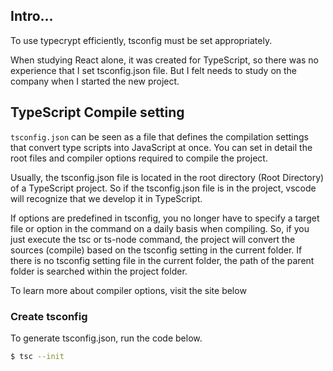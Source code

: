 ## Intro...
To use typecrypt efficiently, tsconfig must be set appropriately.

When studying React alone, it was created for TypeScript, so there was no experience that I set tsconfig.json file. But I felt needs to study on the company when I started the new project.

## TypeScript Compile setting
`tsconfig.json` can be seen as a file that defines the compilation settings that convert type scripts into JavaScript at once. You can set in detail the root files and compiler options required to compile the project.

Usually, the tsconfig.json file is located in the root directory (Root Directory) of a TypeScript project. So if the tsconfig.json file is in the project, vscode will recognize that we develop it in TypeScript.

If options are predefined in tsconfig, you no longer have to specify a target file or option in the command on a daily basis when compiling. So, if you just execute the tsc or ts-node command, the project will convert the sources (compile) based on the tsconfig setting in the current folder. If there is no tsconfig setting file in the current folder, the path of the parent folder is searched within the project folder.

To learn more about compiler options, visit the site below
[](https://www.typescriptlang.org/ko/tsconfig)
[](https://typescript-kr.github.io/pages/compiler-options.html)

### Create tsconfig
To generate tsconfig.json, run the code below.

```bash
$ tsc --init
```